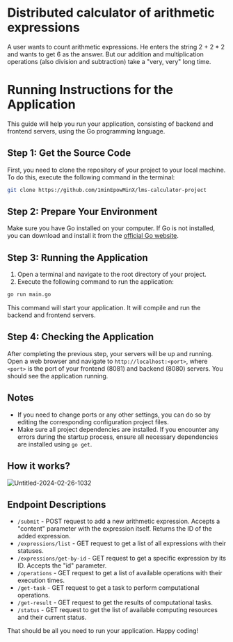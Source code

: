 # Distributed calculator of arithmetic expressions
A user wants to count arithmetic expressions. He enters the string 2 + 2 * 2 and wants to get 6 as the answer. But our addition and multiplication operations (also division and subtraction) take a "very, very" long time.  
# Running Instructions for the Application

This guide will help you run your application, consisting of backend and frontend servers, using the Go programming language.

## Step 1: Get the Source Code

First, you need to clone the repository of your project to your local machine. To do this, execute the following command in the terminal:
```sh
git clone https://github.com/1minEpowMinX/lms-calculator-project
```
## Step 2: Prepare Your Environment

Make sure you have Go installed on your computer. If Go is not installed, you can download and install it from the [official Go website](https://golang.org/dl/).

## Step 3: Running the Application

1. Open a terminal and navigate to the root directory of your project.
2. Execute the following command to run the application:
```sh
go run main.go
```
This command will start your application. It will compile and run the backend and frontend servers.

## Step 4: Checking the Application

After completing the previous step, your servers will be up and running. Open a web browser and navigate to `http://localhost:<port>`, where `<port>` is the port of your frontend (8081) and backend (8080) servers. You should see the application running.

## Notes

- If you need to change ports or any other settings, you can do so by editing the corresponding configuration project files.
- Make sure all project dependencies are installed. If you encounter any errors during the startup process, ensure all necessary dependencies are installed using `go get`.

## How it works?

  ![Untitled-2024-02-26-1032](https://github.com/1minEpowMinX/lms-calculator-project/assets/129176682/393293f6-2bc8-478b-bfc2-1bb027eaa8e0)  

## Endpoint Descriptions

- ```/submit``` - POST request to add a new arithmetic expression. Accepts a "content" parameter with the expression itself. Returns the ID of the added expression.
- ```/expressions/list``` - GET request to get a list of all expressions with their statuses.
- ```/expressions/get-by-id``` - GET request to get a specific expression by its ID. Accepts the "id" parameter.
- ```/operations``` - GET request to get a list of available operations with their execution times.
- ```/get-task``` - GET request to get a task to perform computational operations.
- ```/get-result``` - GET request to get the results of computational tasks.
- ```/status``` - GET request to get the list of available computing resources and their current status.

That should be all you need to run your application. Happy coding!

